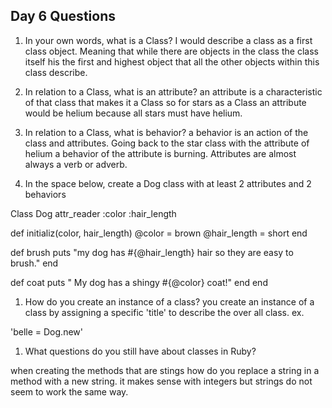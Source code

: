 ## Day 6 Questions

1. In your own words, what is a Class?
  I would describe a class as a first class object. Meaning that while there are objects in the class the class itself his the first and highest object that all the other objects within this class describe.

1. In relation to a Class, what is an attribute?
  an attribute is a characteristic of that class that makes it a Class so for stars as a Class an attribute would be helium because all stars must have helium.

1. In relation to a Class, what is behavior?
  a behavior is an action of the class and attributes. Going back to the star class with the attribute of helium a behavior of the attribute is burning. Attributes are almost always a verb or adverb.

1. In the space below, create a Dog class with at least 2 attributes and 2 behaviors

Class Dog
  attr_reader :color :hair_length

  def initializ(color, hair_length)
    @color = brown
    @hair_length = short
  end

  def brush
    puts "my dog has #{@hair_length} hair so they are easy to brush."
  end

  def coat
    puts " My dog has a shingy #{@color} coat!"
  end
end



1. How do you create an instance of a class?
  you create an instance of a class by assigning a specific 'title' to describe the over all class. ex.

  'belle = Dog.new'

1. What questions do you still have about classes in Ruby?

  when creating the methods that are stings how do you replace a string in a method with a new string. it makes sense with integers but strings do not seem to work the same way. 
